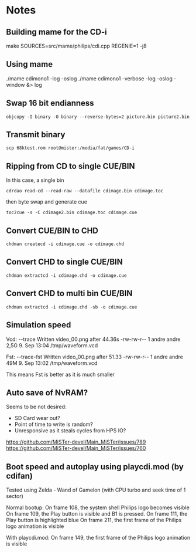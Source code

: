 # Notes

## Building mame for the CD-i

make SOURCES=src/mame/philips/cdi.cpp REGENIE=1 -j8

## Using mame

./mame cdimono1 -log -oslog
./mame cdimono1 -verbose -log -oslog -window &> log

## Swap 16 bit endianness

    objcopy -I binary -O binary --reverse-bytes=2 picture.bin picture2.bin

## Transmit binary

    scp 68ktest.rom root@mister:/media/fat/games/CD-i

## Ripping from CD to single CUE/BIN

In this case, a single bin

    cdrdao read-cd --read-raw --datafile cdimage.bin cdimage.toc

then byte swap and generate cue

    toc2cue -s -C cdimage2.bin cdimage.toc cdimage.cue

## Convert CUE/BIN to CHD

    chdman createcd -i cdimage.cue -o cdimage.chd

## Convert CHD to single CUE/BIN

    chdman extractcd -i cdimage.chd -o cdimage.cue 

## Convert CHD to multi bin CUE/BIN

    chdman extractcd -i cdimage.chd -sb -o cdimage.cue

## Simulation speed

Vcd:
--trace
Written video_00.png after 44.36s
-rw-rw-r-- 1 andre andre 2,5G  9. Sep 13:04 /tmp/waveform.vcd

Fst:
--trace-fst
Written video_00.png after 51.33
-rw-rw-r-- 1 andre andre 49M  9. Sep 13:02 /tmp/waveform.vcd

This means Fst is better as it is much smaller


## Auto save of NvRAM?

Seems to be not desired:
* SD Card wear out?
* Point of time to write is random?
* Unresponsive as it steals cycles from HPS IO?

https://github.com/MiSTer-devel/Main_MiSTer/issues/789
https://github.com/MiSTer-devel/Main_MiSTer/issues/760


## Boot speed and autoplay using playcdi.mod (by cdifan)

Tested using Zelda - Wand of Gamelon (with CPU turbo and seek time of 1 sector)

Normal bootup:
On frame 108, the system shell Philips logo becomes visible
On frame 109, the Play button is visible and B1 is pressed.
On frame 111, the Play button is highlighted blue
On frame 211, the first frame of the Philips logo animation is visible

With playcdi.mod:
On frame 149, the first frame of the Philips logo animation is visible


